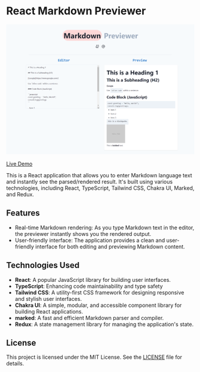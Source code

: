 # React Markdown Previewer

![Screenshot](screenshot.png)

[Live Demo](https://markd0wn-previewer-project.netlify.app/)

This is a React application that allows you to enter Markdown language text and instantly see the parsed/rendered result. It's built using various technologies, including React, TypeScript, Tailwind CSS, Chakra UI, Marked, and Redux.

## Features

- Real-time Markdown rendering: As you type Markdown text in the editor, the previewer instantly shows you the rendered output.
- User-friendly interface: The application provides a clean and user-friendly interface for both editing and previewing Markdown content.

## Technologies Used

- **React**: A popular JavaScript library for building user interfaces.
- **TypeScript**: Enhancing code maintainability and type safety
- **Tailwind CSS**: A utility-first CSS framework for designing responsive and stylish user interfaces.
- **Chakra UI**: A simple, modular, and accessible component library for building React applications.
- **marked**: A fast and efficient Markdown parser and compiler.
- **Redux**: A state management library for managing the application's state.

## License

This project is licensed under the MIT License. See the [LICENSE](LICENSE) file for details.
